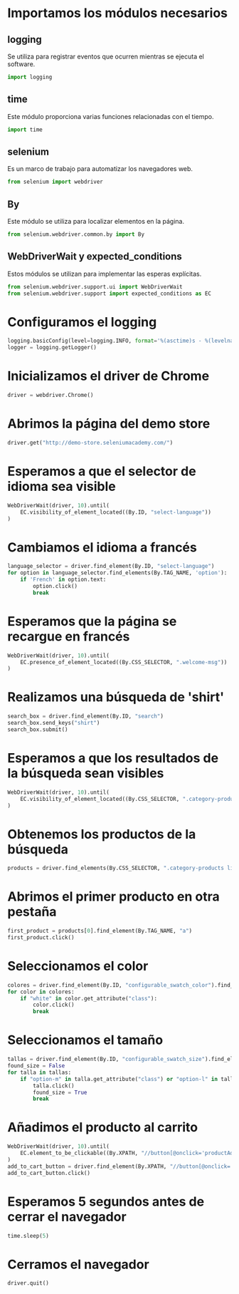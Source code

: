 # Importamos los módulos necesarios

## logging
Se utiliza para registrar eventos que ocurren mientras se ejecuta el software.

```python
import logging
```

## time
Este módulo proporciona varias funciones relacionadas con el tiempo.
```python
import time
```

## selenium
Es un marco de trabajo para automatizar los navegadores web.
```python
from selenium import webdriver
```

## By
Este módulo se utiliza para localizar elementos en la página.
```python
from selenium.webdriver.common.by import By
```

## WebDriverWait y expected_conditions
Estos módulos se utilizan para implementar las esperas explícitas.
```python
from selenium.webdriver.support.ui import WebDriverWait
from selenium.webdriver.support import expected_conditions as EC
```

# Configuramos el logging
```python
logging.basicConfig(level=logging.INFO, format='%(asctime)s - %(levelname)s - %(message)s')
logger = logging.getLogger()
```

# Inicializamos el driver de Chrome
```python
driver = webdriver.Chrome()
```

# Abrimos la página del demo store
```python
driver.get("http://demo-store.seleniumacademy.com/")
```

# Esperamos a que el selector de idioma sea visible
```python
WebDriverWait(driver, 10).until(
    EC.visibility_of_element_located((By.ID, "select-language"))
)
```

# Cambiamos el idioma a francés
```python
language_selector = driver.find_element(By.ID, "select-language")
for option in language_selector.find_elements(By.TAG_NAME, 'option'):
    if 'French' in option.text:
        option.click()
        break
```

# Esperamos que la página se recargue en francés
```python
WebDriverWait(driver, 10).until(
    EC.presence_of_element_located((By.CSS_SELECTOR, ".welcome-msg"))
)
```

# Realizamos una búsqueda de 'shirt'
```python
search_box = driver.find_element(By.ID, "search")
search_box.send_keys("shirt")
search_box.submit()
```

# Esperamos a que los resultados de la búsqueda sean visibles
```python
WebDriverWait(driver, 10).until(
    EC.visibility_of_element_located((By.CSS_SELECTOR, ".category-products"))
)
```

# Obtenemos los productos de la búsqueda
```python
products = driver.find_elements(By.CSS_SELECTOR, ".category-products li")
```

# Abrimos el primer producto en otra pestaña
```python
first_product = products[0].find_element(By.TAG_NAME, "a")
first_product.click()
```

# Seleccionamos el color
```python
colores = driver.find_element(By.ID, "configurable_swatch_color").find_elements(By.TAG_NAME, "li")
for color in colores:
    if "white" in color.get_attribute("class"):
        color.click()
        break
```

# Seleccionamos el tamaño
```python
tallas = driver.find_element(By.ID, "configurable_swatch_size").find_elements(By.TAG_NAME, "li")
found_size = False
for talla in tallas:
    if "option-m" in talla.get_attribute("class") or "option-l" in talla.get_attribute("class"):
        talla.click()
        found_size = True
        break
```

# Añadimos el producto al carrito
```python
WebDriverWait(driver, 10).until(
    EC.element_to_be_clickable((By.XPATH, "//button[@onclick='productAddToCartForm.submit(this)']"))
)
add_to_cart_button = driver.find_element(By.XPATH, "//button[@onclick='productAddToCartForm.submit(this)']")
add_to_cart_button.click()
```

# Esperamos 5 segundos antes de cerrar el navegador
```python
time.sleep(5)
```

# Cerramos el navegador
```python
driver.quit()
```
